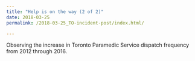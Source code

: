 ```yaml
---
title: "Help is on the way (2 of 2)"
date: 2018-03-25
permalink: /2018-03-25_TO-incident-post/index.html/

---
```


Observing the increase in Toronto Paramedic Service dispatch frequency from 2012 through 2016.
